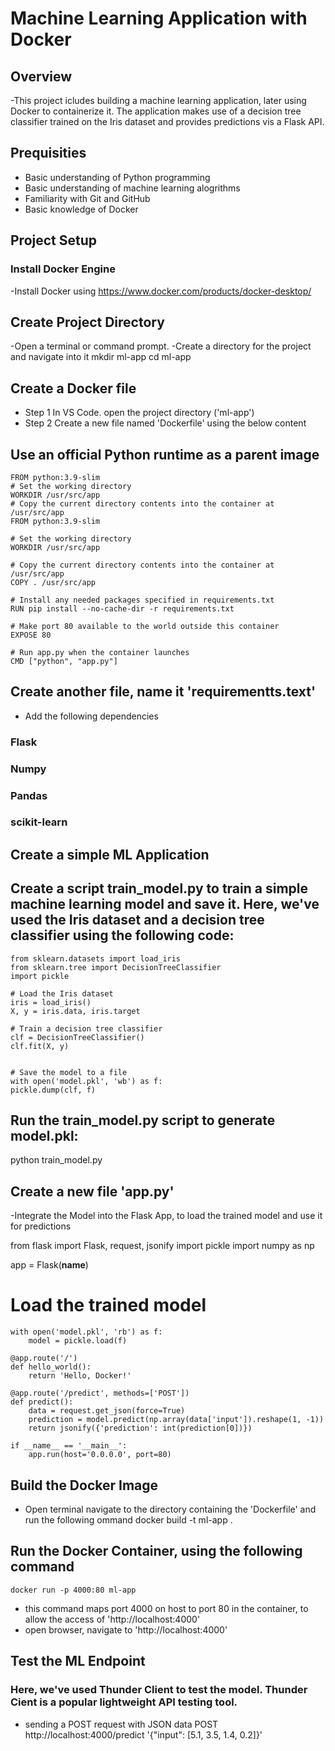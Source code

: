# Machine Learning Application with Docker 

## Overview
-This project icludes building a machine learning application, later using Docker to containerize it. The application makes use of a decision tree classifier trained on the Iris dataset and provides predictions vis a Flask API.

## Prequisities 
- Basic understanding of Python programming
- Basic understanding of machine learning alogrithms
- Familiarity with Git and GitHub
- Basic knowledge of Docker

## Project Setup

### Install Docker Engine
-Install Docker using https://www.docker.com/products/docker-desktop/

## Create Project Directory 
-Open a terminal or command prompt.
-Create a directory for the project and navigate into it
    mkdir ml-app 
    cd ml-app

## Create a Docker file 
- Step 1 In VS Code. open the project directory ('ml-app')
- Step 2 Create a new file named 'Dockerfile' using the below content

## Use an official Python runtime as a parent image 
    FROM python:3.9-slim 
    # Set the working directory 
    WORKDIR /usr/src/app 
    # Copy the current directory contents into the container at /usr/src/app 
    FROM python:3.9-slim 

    # Set the working directory 
    WORKDIR /usr/src/app 

    # Copy the current directory contents into the container at /usr/src/app 
    COPY . /usr/src/app

    # Install any needed packages specified in requirements.txt 
    RUN pip install --no-cache-dir -r requirements.txt 

    # Make port 80 available to the world outside this container 
    EXPOSE 80 

    # Run app.py when the container launches 
    CMD ["python", "app.py"]

## Create another file, name it 'requirementts.text'
- Add the following dependencies
### Flask
### Numpy
### Pandas
### scikit-learn

## Create a simple ML Application
## Create a script train_model.py to train a simple machine learning model and save it. Here, we've used the Iris dataset and a decision tree classifier using the following code:
    from sklearn.datasets import load_iris
    from sklearn.tree import DecisionTreeClassifier
    import pickle 

    # Load the Iris dataset
    iris = load_iris()
    X, y = iris.data, iris.target

    # Train a decision tree classifier
    clf = DecisionTreeClassifier() 
    clf.fit(X, y) 


    # Save the model to a file 
    with open('model.pkl', 'wb') as f: 
    pickle.dump(clf, f) 

## Run the train_model.py script to generate model.pkl:
python train_model.py 

## Create a new file 'app.py' 
-Integrate the Model into the Flask App, to load the trained model and use it for predictions

from flask import Flask, request, jsonify
import pickle
import numpy as np

app = Flask(__name__) 

# Load the trained model 
    with open('model.pkl', 'rb') as f:
        model = pickle.load(f)

    @app.route('/') 
    def hello_world(): 
        return 'Hello, Docker!' 

    @app.route('/predict', methods=['POST']) 
    def predict(): 
        data = request.get_json(force=True) 
        prediction = model.predict(np.array(data['input']).reshape(1, -1)) 
        return jsonify({'prediction': int(prediction[0])}) 

    if __name__ == '__main__': 
        app.run(host='0.0.0.0', port=80) 

## Build the Docker Image 
- Open terminal navigate to the directory containing the 'Dockerfile' and run the following ommand 
    docker build -t ml-app .
## Run the Docker Container, using the following command 
    docker run -p 4000:80 ml-app
- this command maps port 4000 on host to port 80 in the container, to allow the access of 'http://localhost:4000'
- open browser, navigate to 'http://localhost:4000'
## Test the ML Endpoint 
### Here, we've used Thunder Client to test the model. Thunder Cient is a popular lightweight API testing tool.
- sending a POST request with JSON data
 POST http://localhost:4000/predict 
 '{"input": [5.1, 3.5, 1.4, 0.2]}'


